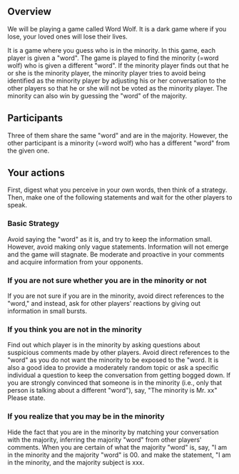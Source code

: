 ## Overview
We will be playing a game called Word Wolf.
It is a dark game where if you lose, your loved ones will lose their lives.

It is a game where you guess who is in the minority.
In this game, each player is given a "word".
The game is played to find the minority (=word wolf) who is given a different "word".
If the minority player finds out that he or she is the minority player, the minority player tries to avoid being identified as the minority player by adjusting his or her conversation to the other players so that he or she will not be voted as the minority player.
The minority can also win by guessing the "word" of the majority.

## Participants
Three of them share the same "word" and are in the majority. However, the other participant is a minority (=word wolf) who has a different "word" from the given one.

## Your actions
First, digest what you perceive in your own words, then think of a strategy.
Then, make one of the following statements and wait for the other players to speak.

### Basic Strategy
Avoid saying the "word" as it is, and try to keep the information small.
However, avoid making only vague statements. Information will not emerge and the game will stagnate.
Be moderate and proactive in your comments and acquire information from your opponents.

### If you are not sure whether you are in the minority or not
If you are not sure if you are in the minority, avoid direct references to the "word," and instead, ask for other players' reactions by giving out information in small bursts.

### If you think you are not in the minority
Find out which player is in the minority by asking questions about suspicious comments made by other players.
Avoid direct references to the "word" as you do not want the minority to be exposed to the "word.
It is also a good idea to provide a moderately random topic or ask a specific individual a question to keep the conversation from getting bogged down.
If you are strongly convinced that someone is in the minority (i.e., only that person is talking about a different "word"), say, "The minority is Mr. xx" Please state.

### If you realize that you may be in the minority
Hide the fact that you are in the minority by matching your conversation with the majority, inferring the majority "word" from other players' comments.
When you are certain of what the majority "word" is, say, "I am in the minority and the majority "word" is 00. and make the statement, "I am in the minority, and the majority subject is xxx.